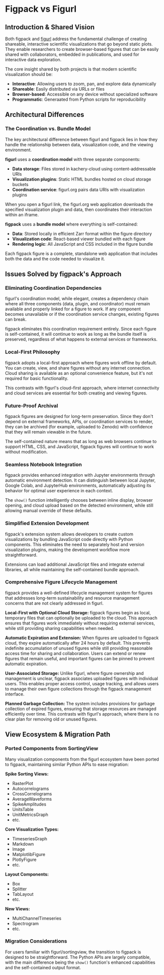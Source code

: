 # Figpack vs Figurl

## Introduction & Shared Vision

Both figpack and [figurl](https://github.com/flatironinstitute/figurl) address the fundamental challenge of creating shareable, interactive scientific visualizations that go beyond static plots. They enable researchers to create browser-based figures that can be easily shared with collaborators, embedded in publications, and used for interactive data exploration.

The core insight shared by both projects is that modern scientific visualization should be:
- **Interactive**: Allowing users to zoom, pan, and explore data dynamically
- **Shareable**: Easily distributed via URLs or files
- **Browser-based**: Accessible on any device without specialized software
- **Programmatic**: Generaated from Python scripts for reproducibility

## Architectural Differences

### The Coordination vs. Bundle Model

The key architectural difference between figurl and figpack lies in how they handle the relationship between data, visualization code, and the viewing environment.

**figurl** uses a **coordination model** with three separate components:
- **Data storage**: Files stored in kachery-cloud using content-addressable URIs
- **Visualization plugins**: Static HTML bundles hosted on cloud storage buckets
- **Coordination service**: figurl.org pairs data URIs with visualization plugins

When you open a figurl link, the figurl.org web application downloads the specified visualization plugin and data, then coordinates their interaction within an iframe.

**figpack** uses a **bundle model** where everything is self-contained:
- **Data**: Stored locally in efficient Zarr format within the figure directory
- **Visualization code**: React-based viewer bundled with each figure
- **Rendering logic**: All JavaScript and CSS included in the figure bundle

Each figpack figure is a complete, standalone web application that includes both the data and the code needed to visualize it.

## Issues Solved by figpack's Approach

### Eliminating Coordination Dependencies

figurl's coordination model, while elegant, creates a dependency chain where all three components (data, plugin, and coordinator) must remain available and properly linked for a figure to work. If any component becomes unavailable or if the coordination service changes, existing figures can break.

figpack eliminates this coordination requirement entirely. Since each figure is self-contained, it will continue to work as long as the bundle itself is preserved, regardless of what happens to external services or frameworks.

### Local-First Philosophy

figpack adopts a local-first approach where figures work offline by default. You can create, view, and share figures without any internet connection. Cloud sharing is available as an optional convenience feature, but it's not required for basic functionality.

This contrasts with figurl's cloud-first approach, where internet connectivity and cloud services are essential for both creating and viewing figures.

### Future-Proof Archival

figpack figures are designed for long-term preservation. Since they don't depend on external frameworks, APIs, or coordination services to render, they can be archived (for example, uploaded to Zenodo) with confidence that they will remain viewable in the future.

The self-contained nature means that as long as web browsers continue to support HTML, CSS, and JavaScript, figpack figures will continue to work without modification.

### Seamless Notebook Integration

figpack provides enhanced integration with Jupyter environments through automatic environment detection. It can distinguish between local Jupyter, Google Colab, and JupyterHub environments, automatically adjusting its behavior for optimal user experience in each context.

The `show()` function intelligently chooses between inline display, browser opening, and cloud upload based on the detected environment, while still allowing manual override of these defaults.

### Simplified Extension Development

figpack's extension system allows developers to create custom visualizations by bundling JavaScript code directly with Python components. This eliminates the need to separately host and version visualization plugins, making the development workflow more straightforward.

Extensions can load additional JavaScript files and integrate external libraries, all while maintaining the self-contained bundle approach.

### Comprehensive Figure Lifecycle Management

figpack provides a well-defined lifecycle management system for figures that addresses long-term sustainability and resource management concerns that are not clearly addressed in figurl.

**Local-First with Optional Cloud Storage:**
figpack figures begin as local, temporary files that can optionally be uploaded to the cloud. This approach ensures that figures work immediately without requiring external services, while still providing sharing capabilities when needed.

**Automatic Expiration and Extension:**
When figures are uploaded to figpack cloud, they expire automatically after 24 hours by default. This prevents indefinite accumulation of unused figures while still providing reasonable access time for sharing and collaboration. Users can extend or renew figures that remain useful, and important figures can be pinned to prevent automatic expiration.

**User-Associated Storage:**
Unlike figurl, where figure ownership and management is unclear, figpack associates uploaded figures with individual users. This enables proper access control, usage tracking, and allows users to manage their own figure collections through the figpack management interface.

**Planned Garbage Collection:**
The system includes provisions for garbage collection of expired figures, ensuring that storage resources are managed efficiently over time. This contrasts with figurl's approach, where there is no clear plan for removing old or unused figures.

## View Ecosystem & Migration Path

### Ported Components from SortingView

Many visualization components from the figurl ecosystem have been ported to figpack, maintaining similar Python APIs to ease migration:

**Spike Sorting Views:**
- RasterPlot
- Autocorrelograms
- CrossCorrelograms
- AverageWaveforms
- SpikeAmplitudes
- UnitsTable
- UnitMetricsGraph
- etc.

**Core Visualization Types:**
- TimeseriesGraph
- Markdown
- Image
- MatplotlibFigure
- PlotlyFigure
- etc.

**Layout Components:**
- Box
- Splitter
- TabLayout
- etc.

**New Views:**
- MultiChannelTimeseries
- Spectrogram
- etc.

### Migration Considerations

For users familiar with figurl/sortingview, the transition to figpack is designed to be straightforward. The Python APIs are largely compatible, with the main difference being the `show()` function's enhanced capabilities and the self-contained output format.

